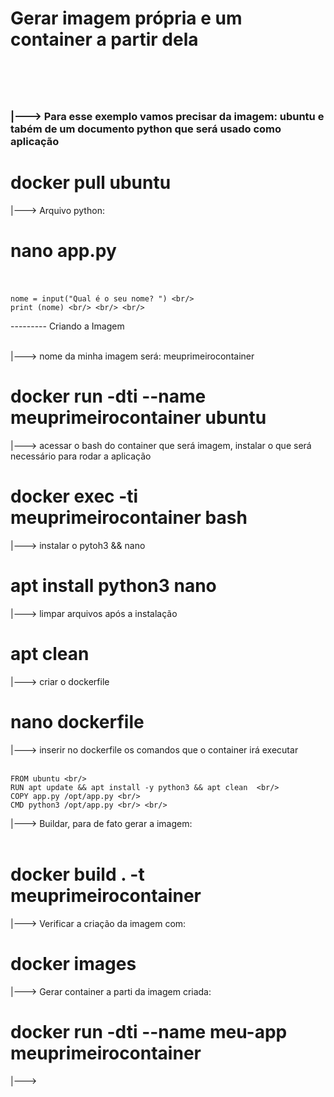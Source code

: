 <h1> Gerar imagem própria e um container a partir dela <h1/>
 <br/>
<h3>

|---> Para esse exemplo vamos precisar da imagem: ubuntu e tabém de um documento python que será usado como aplicação <br/>
# docker pull ubuntu <br/>
|---> Arquivo python: <br/>
# nano app.py <br/> <br/>

	nome = input("Qual é o seu nome? ") <br/>
	print (nome) <br/> <br/> <br/>



--------- Criando a Imagem <br/> <br/>


|---> nome da minha imagem será: meuprimeirocontainer <br/>
# docker run -dti --name meuprimeirocontainer ubuntu <br/>
|---> acessar o bash do container que será imagem, instalar o que será necessário para rodar a aplicação <br/>
# docker exec -ti meuprimeirocontainer bash <br/>
|---> instalar o pytoh3 && nano <br/>
# apt install python3 nano <br/>
|---> limpar arquivos após a instalação <br/>
# apt clean <br/>
|---> criar o dockerfile <br/>
# nano dockerfile <br/>
|---> inserir no dockerfile os comandos que o container irá executar <br/> <br/>
 
	FROM ubuntu <br/>
	RUN apt update && apt install -y python3 && apt clean  <br/>
	COPY app.py /opt/app.py <br/>
	CMD python3 /opt/app.py <br/> <br/>

|---> Buildar, para de fato gerar a imagem:  <br/>  <br/>
# docker build . -t meuprimeirocontainer  <br/>
|---> Verificar a criação da imagem com: <br/>
# docker images  <br/>
|---> Gerar container a parti da imagem criada:  <br/>
# docker run -dti --name meu-app meuprimeirocontainer

|---> 
<h3/>
 <br/>